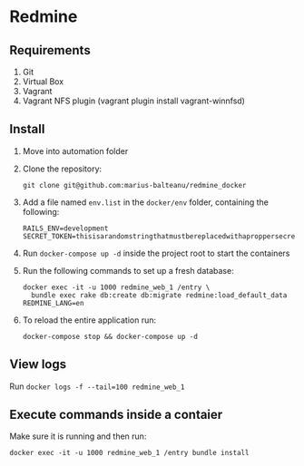 # Redmine
## Requirements

1. Git
2. Virtual Box
3. Vagrant 
4. Vagrant NFS plugin (vagrant plugin install vagrant-winnfsd)

## Install
1. Move into automation folder

2. Clone the repository:

    ```
    git clone git@github.com:marius-balteanu/redmine_docker
    ```

3. Add a file named `env.list` in the `docker/env` folder, containing the
following:

    ```
    RAILS_ENV=development
    SECRET_TOKEN=thisisarandomstringthatmustbereplacedwithaproppersecrettoken
    ```

4. Run `docker-compose up -d` inside the project root to start the containers

5. Run the following commands to set up a fresh database:

    ```
    docker exec -it -u 1000 redmine_web_1 /entry \
      bundle exec rake db:create db:migrate redmine:load_default_data REDMINE_LANG=en
    ```
    
6. To reload the entire application run:

    ```
    docker-compose stop && docker-compose up -d
    ```
    
## View logs

Run `docker logs -f --tail=100 redmine_web_1`

## Execute commands inside a contaier

Make sure it is running and then run:

```
docker exec -it -u 1000 redmine_web_1 /entry bundle install
```
